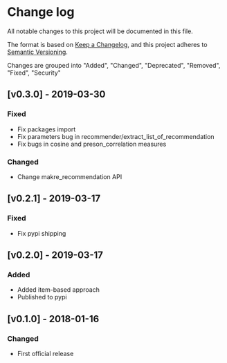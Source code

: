 # **Change log**

All notable changes to this project will be documented in this file.

The format is based on [Keep a Changelog](https://keepachangelog.com/en/1.0.0/), and this project adheres to [Semantic Versioning](https://semver.org/spec/v2.0.0.html).

Changes are grouped into "Added", "Changed", "Deprecated", "Removed", "Fixed", "Security"

## [v0.3.0] - 2019-03-30
### Fixed
- Fix packages import 
- Fix parameters bug in recommender/extract_list_of_recommendation
- Fix bugs in cosine and preson_correlation measures

### Changed
- Change makre_recommendation API

## [v0.2.1] - 2019-03-17
### Fixed
- Fix pypi shipping

## [v0.2.0] - 2019-03-17
### Added
- Added item-based approach
- Published to pypi

## [v0.1.0] - 2018-01-16
### Changed
- First official release
